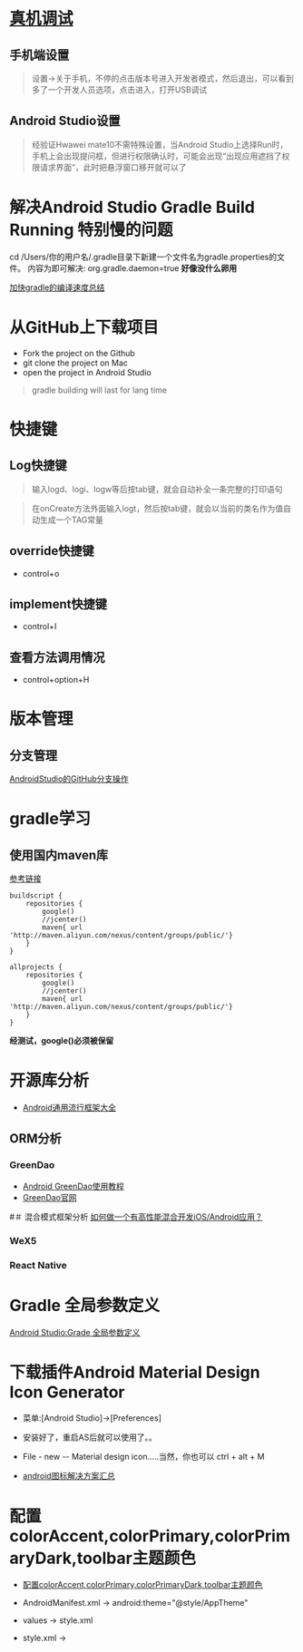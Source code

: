 # [真机调试](https://www.cnblogs.com/wxy990118/p/6545120.html)
## 手机端设置
> 设置->关于手机，不停的点击版本号进入开发者模式，然后退出，可以看到多了一个开发人员选项，点击进入，打开USB调试

## Android Studio设置
> 经验证Hwawei mate10不需特殊设置，当Android Studio上选择Run时，手机上会出现提问框，但进行权限确认时，可能会出现“出现应用遮挡了权限请求界面”，此时把悬浮窗口移开就可以了


# 解决Android Studio Gradle Build Running 特别慢的问题

cd /Users/你的用户名/.gradle目录下新建一个文件名为gradle.properties的文件。
内容为即可解决:
org.gradle.daemon=true
**好像没什么卵用**

[加快gradle的编译速度总结](https://www.jianshu.com/p/200d55b4d40a)

# 从GitHub上下载项目
+ Fork the project on the Github
+ git clone the project on Mac
+ open the project in Android Studio
> gradle building will last for lang time

# 快捷键
## Log快捷键
> 输入logd、logi、logw等后按tab键，就会自动补全一条完整的打印语句

> 在onCreate方法外面输入logt，然后按tab键，就会以当前的类名作为值自动生成一个TAG常量

## override快捷键
+ control+o

## implement快捷键
+ control+I

## 查看方法调用情况
+ control+option+H

# 版本管理
## 分支管理
[AndroidStudio的GitHub分支操作](https://blog.csdn.net/u010937230/article/details/54601383)


# gradle学习
## 使用国内maven库
[参考链接](https://www.zhihu.com/question/37810416)

```
buildscript {
    repositories {
        google()
        //jcenter()
        maven{ url 'http://maven.aliyun.com/nexus/content/groups/public/'}
    }
}

allprojects {
    repositories {
        google()
        //jcenter()
        maven{ url 'http://maven.aliyun.com/nexus/content/groups/public/'}
    }
}
```

**经测试，google()必须被保留**

# 开源库分析
+ [Android通用流行框架大全](https://segmentfault.com/a/1190000005073746)

## ORM分析
### GreenDao
+ [Android GreenDao使用教程](https://blog.csdn.net/qq_38520096/article/details/78833801)
+ [GreenDao官网](http://greenrobot.org/greendao/)

#＃ 混合模式框架分析
[如何做一个有高性能混合开发iOS/Android应用？](https://www.zhihu.com/question/41341371)
### WeX5

### React Native

# Gradle 全局参数定义
[Android Studio:Grade 全局参数定义](https://www.jianshu.com/p/43d3e19e3e87)

# 下载插件Android Material Design Icon Generator

+ 菜单:[Android Studio]->[Preferences]

+ 安装好了，重启AS后就可以使用了。。

+ File - new -- Material design icon.....当然，你也可以 ctrl + alt  + M

+ [android图标解决方案汇总](https://www.jianshu.com/p/d61e6df29fda)


# 配置colorAccent,colorPrimary,colorPrimaryDark,toolbar主题颜色
+ [配置colorAccent,colorPrimary,colorPrimaryDark,toolbar主题颜色](https://blog.csdn.net/chenweijiSun/article/details/52858204?locationNum=7&fps=1)

+ AndroidManifest.xml  ->  android:theme="@style/AppTheme"
+ values -> style.xml
+ style.xml -> <style name="AppTheme" parent="Theme.AppCompat.Light.DarkActionBar">

+ [Android资源文件夹下面values/style.xml、values-v19/style.xml、values-v21/style.xml主题调用规则](https://blog.csdn.net/amoscxy/article/details/77943127)

+ values-v19/style.xml—对应api19+手机型号在此调用。 
+ values-v21/style.xml—对应api21+手机型号在此调用。 
+ values/style.xml—对应values-v19和values-v21的style.xml中没有对应主题时默认在此调用。
		
# Android中的主题(Theme)
+ [总结一下Android中主题(Theme)的正确玩法](http://www.cnblogs.com/zhouyou96/p/5323138.html)

+ 在AndroidManifest.xml文件中有<application android:theme="@style/AppTheme">
+ @style/AppTheme是引用的res/values/styles.xml 中的主题样式
+ 也有可能是引用的 res/values-v11/styles.xml 或者 res/values-v14/styles.xml
+ 这是根据运行此程序的手机系统来决定的，如果手机系统的API版本是11以上就是v11/styles.xml，以此类推


# [Android系统主题总结和使用](https://blog.csdn.net/tuke_tuke/article/details/73188426)
+ 


# [Android资源文件简介](https://www.cnblogs.com/jingmo0319/p/5714931.html)

**[参考资料：Dagger2从入门到放弃再到恍然大悟](https://www.jianshu.com/p/39d1df6c877d)**

# Dagger & MVP学习

## about MVP

+ 在mvp中，最常见的一种依赖关系，就是Activity持有presenter的引用，并在Activity中实例化这个presenter，即Activity依赖presenter，presenter又需要依赖View接口，从而更新UI
+ 


## about Dagger
+ 在MainActivity里，之前是直接声明MainPresenter，现在在声明的基础上加了一个注解@Inject，表明MainPresenter是需要注入到MainActivity中，即MainActivity依赖于MainPresenter，要注意的是，使用@Inject时，不能用private修饰符修饰类的成员属性

+ 在MainPresenter的构造函数上同样加了@Inject注解

# 背景选择器
**[Android中selector背景选择器](https://www.cnblogs.com/zhangxia/p/5101486.html)**
+ 在Android开发过程中，经常对某一View的背景在不同的状态下，设置不同的背景，增强用户体验。如果按钮，在按下时，背景变化，如果在代码中动态设置，相对比较麻烦。Android为我们提供了selector背景选择器可以非常方便的解决这一问题

# ToolBar
**[Material Design 之 Toolbar 开发实践总结](https://www.jianshu.com/p/e2ae6aaff696)**

# TabLayout
**[Material Design 之 TabLayout 使用](https://www.jianshu.com/p/13f334eb16ce)**

# ViewPager

